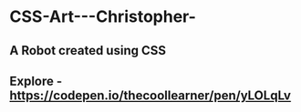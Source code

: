 # CSS-Art---Christopher-

## A Robot created using CSS

## Explore - https://codepen.io/thecoollearner/pen/yLOLqLv
